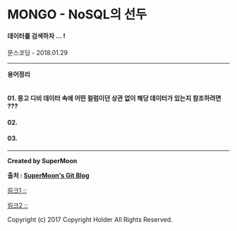 # MONGO - NoSQL의 선두

#### 데이터를 검색하자 ... !

<div class="pull-right"> 문스코딩 - 2018.01.29 </div>

---

**용어정리**
```

```

#### 01. 몽고 디비 데이터 속에 어떤 컬럼이던 상관 없이 해당 데이터가 있는지 참조하려면 ???



#### 02.

#### 03.

---

**Created by SuperMoon**

**출처 : [SuperMoon's Git Blog](https://github.com/jm921106)**

[링크1 :: ]()

[링크2 :: ]()


Copyright (c) 2017 Copyright Holder All Rights Reserved.
